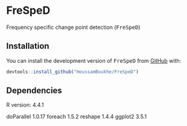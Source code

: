 # FreSpeD
Frequency specific change point detection (<tt>FreSpeD</tt>) 

## Installation

You can install the development version of <tt>FreSpeD</tt> from
[GitHub](https://github.com) with:

``` r
devtools::install_github("HoussamBoukhe/FreSpeD")
```

## Dependencies
R version: 4.4.1

doParallel 1.0.17
foreach 1.5.2
reshape 1.4.4
ggplot2 3.5.1
